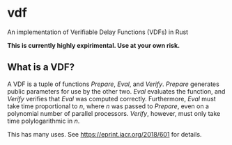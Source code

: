 # vdf
An implementation of Verifiable Delay Functions (VDFs) in Rust

**This is currently highly expirimental.  Use at your own risk.**

## What is a VDF?

A VDF is a tuple of functions *Prepare*, *Eval*, and *Verify*.  *Prepare* generates public parameters for use by the other two.  *Eval* evaluates the function, and *Verify* verifies that *Eval* was computed correctly.  Furthermore, *Eval* must take time proportional to *n*, where *n* was passed to *Prepare*, even on a polynomial number of parallel processors.  *Verify*, however, must only take time polylogarithmic in *n*.

This has many uses.  See <https://eprint.iacr.org/2018/601> for details.
